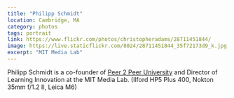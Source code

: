 ```yaml
---
title: "Philipp Schmidt"
location: Cambridge, MA
category: photos
tags: portrait
link: https://www.flickr.com/photos/christopheradams/28711451844/
image: https://live.staticflickr.com/8024/28711451844_35f72173d9_k.jpg
excerpt: "MIT Media Lab"
---
```


Philipp Schmidt is a co-founder of [Peer 2 Peer University] and Director of
Learning Innovation at the MIT Media Lab. (Ilford HP5 Plus 400, Nokton 35mm
f/1.2 II, Leica M6)

[Peer 2 Peer University]: http://p2pu.org/
